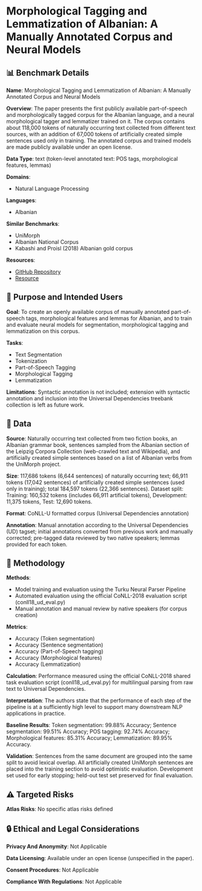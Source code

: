 # Morphological Tagging and Lemmatization of Albanian: A Manually Annotated Corpus and Neural Models

## 📊 Benchmark Details

**Name**: Morphological Tagging and Lemmatization of Albanian: A Manually Annotated Corpus and Neural Models

**Overview**: The paper presents the first publicly available part-of-speech and morphologically tagged corpus for the Albanian language, and a neural morphological tagger and lemmatizer trained on it. The corpus contains about 118,000 tokens of naturally occurring text collected from different text sources, with an addition of 67,000 tokens of artificially created simple sentences used only in training. The annotated corpus and trained models are made publicly available under an open license.

**Data Type**: text (token-level annotated text: POS tags, morphological features, lemmas)

**Domains**:
- Natural Language Processing

**Languages**:
- Albanian

**Similar Benchmarks**:
- UniMorph
- Albanian National Corpus
- Kabashi and Proisl (2018) Albanian gold corpus

**Resources**:
- [GitHub Repository](https://github.com/NeldaKote/Albanian-POS2)
- [Resource](https://universaldependencies.org/conll18/conll18_ud_eval.py)

## 🎯 Purpose and Intended Users

**Goal**: To create an openly available corpus of manually annotated part-of-speech tags, morphological features and lemmas for Albanian, and to train and evaluate neural models for segmentation, morphological tagging and lemmatization on this corpus.

**Tasks**:
- Text Segmentation
- Tokenization
- Part-of-Speech Tagging
- Morphological Tagging
- Lemmatization

**Limitations**: Syntactic annotation is not included; extension with syntactic annotation and inclusion into the Universal Dependencies treebank collection is left as future work.

## 💾 Data

**Source**: Naturally occurring text collected from two fiction books, an Albanian grammar book, sentences sampled from the Albanian section of the Leipzig Corpora Collection (web-crawled text and Wikipedia), and artificially created simple sentences based on a list of Albanian verbs from the UniMorph project.

**Size**: 117,686 tokens (6,644 sentences) of naturally occurring text; 66,911 tokens (17,042 sentences) of artificially created simple sentences (used only in training); total 184,597 tokens (22,366 sentences). Dataset split: Training: 160,532 tokens (includes 66,911 artificial tokens), Development: 11,375 tokens, Test: 12,690 tokens.

**Format**: CoNLL-U formatted corpus (Universal Dependencies annotation)

**Annotation**: Manual annotation according to the Universal Dependencies (UD) tagset; initial annotations converted from previous work and manually corrected; pre-tagged data reviewed by two native speakers; lemmas provided for each token.

## 🔬 Methodology

**Methods**:
- Model training and evaluation using the Turku Neural Parser Pipeline
- Automated evaluation using the official CoNLL-2018 evaluation script (conll18_ud_eval.py)
- Manual annotation and manual review by native speakers (for corpus creation)

**Metrics**:
- Accuracy (Token segmentation)
- Accuracy (Sentence segmentation)
- Accuracy (Part-of-Speech tagging)
- Accuracy (Morphological features)
- Accuracy (Lemmatization)

**Calculation**: Performance measured using the official CoNLL-2018 shared task evaluation script (conll18_ud_eval.py) for multilingual parsing from raw text to Universal Dependencies.

**Interpretation**: The authors state that the performance of each step of the pipeline is at a sufficiently high level to support many downstream NLP applications in practice.

**Baseline Results**: Token segmentation: 99.88% Accuracy; Sentence segmentation: 99.51% Accuracy; POS tagging: 92.74% Accuracy; Morphological features: 85.31% Accuracy; Lemmatization: 89.95% Accuracy.

**Validation**: Sentences from the same document are grouped into the same split to avoid lexical overlap. All artificially created UniMorph sentences are placed into the training section to avoid optimistic evaluation. Development set used for early stopping; held-out test set preserved for final evaluation.

## ⚠️ Targeted Risks

**Atlas Risks**:
No specific atlas risks defined

## 🔒 Ethical and Legal Considerations

**Privacy And Anonymity**: Not Applicable

**Data Licensing**: Available under an open license (unspecified in the paper).

**Consent Procedures**: Not Applicable

**Compliance With Regulations**: Not Applicable
